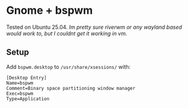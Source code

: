# Gnome + bspwm
Tested on Ubuntu 25.04. *Im pretty sure riverwm or any wayland based would work to, but I couldnt get it working in vm.*

## Setup
Add `bspwm.desktop` to `/usr/share/xsessions/` with:

```
[Desktop Entry]
Name=bspwm
Comment=Binary space partitioning window manager
Exec=bspwm
Type=Application
```
